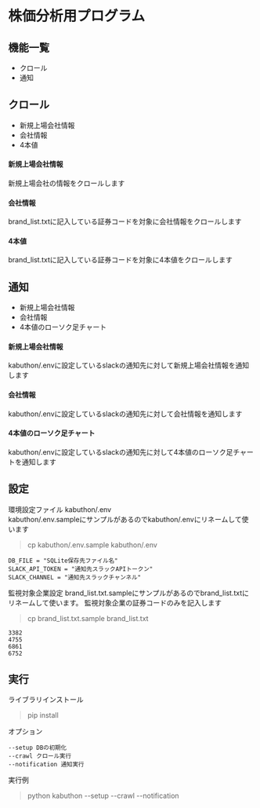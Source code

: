 # 株価分析用プログラム

## 機能一覧
- クロール
- 通知

## クロール
- 新規上場会社情報
- 会社情報
- 4本値

#### 新規上場会社情報    
新規上場会社の情報をクロールします

#### 会社情報
brand_list.txtに記入している証券コードを対象に会社情報をクロールします

#### 4本値
brand_list.txtに記入している証券コードを対象に4本値をクロールします

## 通知
- 新規上場会社情報
- 会社情報
- 4本値のローソク足チャート

#### 新規上場会社情報
kabuthon/.envに設定しているslackの通知先に対して新規上場会社情報を通知します

#### 会社情報
kabuthon/.envに設定しているslackの通知先に対して会社情報を通知します

#### 4本値のローソク足チャート
kabuthon/.envに設定しているslackの通知先に対して4本値のローソク足チャートを通知します

## 設定
環境設定ファイル
kabuthon/.env    
kabuthon/.env.sampleにサンプルがあるのでkabuthon/.envにリネームして使います
> cp kabuthon/.env.sample kabuthon/.env
```buildoutcfg
DB_FILE = "SQLite保存先ファイル名"
SLACK_API_TOKEN = "通知先スラックAPIトークン"
SLACK_CHANNEL = "通知先スラックチャンネル"
```

監視対象企業設定
brand_list.txt.sampleにサンプルがあるのでbrand_list.txtにリネームして使います。
監視対象企業の証券コードのみを記入します
> cp brand_list.txt.sample brand_list.txt
```buildoutcfg
3382
4755
6861
6752
```

## 実行
ライブラリインストール
> pip install

オプション
```buildoutcfg
--setup DBの初期化
--crawl クロール実行
--notification 通知実行
```
実行例
> python kabuthon --setup --crawl --notification